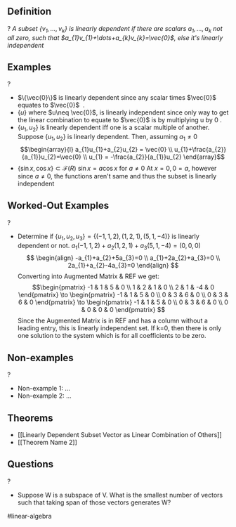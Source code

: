 
## Definition
?
*A subset $\{v_{1},\dots,v_{k}\}$ is linearly dependent if there are scalars $a_{1},\dots,a_{k}$ not all zero, such that $a_{1}v_{1}+\dots+a_{k}v_{k}=\vec{0}$, else it's linearly independent*

## Examples
?
- $\{\vec{0}\}$ is linearly dependent since any scalar times $\vec{0}$ equates to $\vec{0}$
‎ .
- $\{u\}$ where $u\neq \vec{0}$, is linearly independent since only way to get the linear combination to equate to $\vec{0}$ is by multiplying u by 0
.
- $\{u_{1},u_{2}\}$ is linearly dependent iff one is a scalar multiple of another.
	Suppose $\{u_{1},u_{2}\}$ is linearly dependent. Then, assuming $a_{1} \neq 0$
	$$\begin{array}{l}
a_{1}u_{1}+a_{2}u_{2} = \vec{0} \\
u_{1}+\frac{a_{2}}{a_{1}}u_{2}=\vec{0} \\
u_{1} = -\frac{a_{2}}{a_{1}}u_{2} \end{array}$$
- $\{\sin x,\cos x\}\subset \mathcal{F}(R)$
	$\sin x=a\cos x$ for $a\neq 0$
	At $x = 0, 0 = a$, however since $a\neq 0$, the functions aren't same and thus the subset is linearly independent

## Worked-Out Examples
?
- Determine if $\{u_{1},u_{2},u_{3}\} = \{(-1, 1, 2), (1, 2, 1), (5,1,-4)\}$ is linearly dependent or not.
	$a_{1}(-1,1,2)+a_{2}(1,2,1)+a_{3}(5,1,-4)=(0,0,0)$$$
\begin{align}
-a_{1}+a_{2}+5a_{3}=0 \\
a_{1}+2a_{2}+a_{3}=0 \\
2a_{1}+a_{2}-4a_{3}=0
\end{align}
$$
	Converting into Augmented Matrix & REF we get:	$$\begin{pmatrix}
	-1 & 1 & 5 & 0 \\
	1 & 2 & 1 & 0 \\
	2 & 1 & -4 & 0
	\end{pmatrix}
	\to
	\begin{pmatrix}
	-1 & 1 & 5 & 0 \\
	0 & 3 & 6 & 0 \\
	0 & 3 & 6 & 0
	\end{pmatrix}
	\to
	\begin{pmatrix}
	-1 & 1 & 5 & 0 \\
	0 & 3 & 6 & 0 \\
	0 & 0 & 0 & 0
	\end{pmatrix}
$$
	Since the Augmented Matrix is in REF and has a column without a leading entry, this is linearly independent set. If k=0, then there is only one solution to the system which is for all coefficients to be zero.

## Non-examples
?
- Non-example 1: ...
- Non-example 2: ...

## Theorems
- [[Linearly Dependent Subset Vector as Linear Combination of Others]]
- [[Theorem Name 2]]

## Questions
?
- Suppose W is a subspace of V. What is the smallest number of vectors such that taking span of those vectors generates W?



#linear-algebra